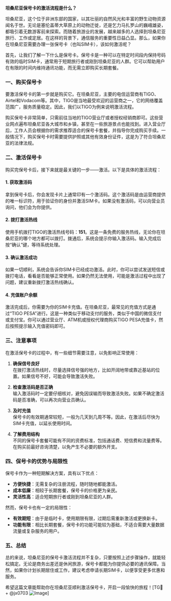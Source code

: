 **坦桑尼亚保号卡的激活流程是什么？**

坦桑尼亚，这个位于非洲东部的国家，以其壮丽的自然风光和丰富的野生动物资源闻名于世。无论是塞伦盖蒂大草原上的动物迁徙，还是乞力马扎罗山的巍峨雄姿，都吸引着无数游客前来探索。而随着旅游业的发展，越来越多的人选择到坦桑尼亚旅行、工作或定居。在这样的背景下，通信服务的重要性日益凸显。那么，如果你在坦桑尼亚需要办理一张保号卡（也叫SIM卡），该如何激活呢？

首先，让我们了解一下什么是保号卡。保号卡是一种可以在特定时间段内保持号码有效的临时SIM卡，通常用于短期旅行者或刚到坦桑尼亚的人群。它可以帮助用户在有限的时间内维持通讯功能，而无需立即购买长期套餐。

### **一、购买保号卡**

要激活保号卡的第一步就是购买它。在坦桑尼亚，主要的电信运营商有TIGO、Airtel和Vodacom等。其中，TIGO是当地最受欢迎的运营商之一，它的网络覆盖范围广，服务质量稳定。因此，我们以TIGO为例来说明激活流程。

购买保号卡非常简单，只需前往当地的TIGO营业厅或者授权经销商即可。这些营业网点遍布坦桑尼亚各大城市和乡镇，甚至在一些旅游景点也能找到。进入营业厅后，工作人员会根据你的需求推荐适合的保号卡套餐，并指导你完成购买手续。一般情况下，购买保号卡时需要提供护照或其他有效身份证件，这是为了符合坦桑尼亚的法律法规。

### **二、激活保号卡**

购买完保号卡后，接下来就是最关键的一步——激活。以下是具体的激活流程：

#### **1. 获取激活码**
拿到保号卡后，你会发现卡片上通常印有一个激活码。这个激活码是由运营商提供的唯一标识符，用于验证你的身份并激活SIM卡。如果没有激活码，可以向营业员询问，他们会为你提供。

#### **2. 拨打激活热线**
使用手机拨打TIGO的激活热线号码：**151**。这是一条免费的服务热线，无论你在坦桑尼亚的哪个地方都可以拨打。拨通后，系统会提示你输入激活码。输入完成后按“确认”键，等待系统处理。

#### **3. 确认激活成功**
如果一切顺利，系统会告诉你SIM卡已经成功激活。此时，你可以尝试发送短信或拨打电话，看看是否能够正常使用。如果仍然无法使用，可能是激活过程中出现了问题，建议重新拨打激活热线确认。

#### **4. 充值账户余额**
激活完成后，你需要为你的SIM卡充值。在坦桑尼亚，最常见的充值方式是通过“TIGO PESA”进行。这是一种类似于移动支付的服务，类似于中国的微信支付或支付宝。你可以通过营业厅、ATM机或授权代理商购买TIGO PESA充值卡，然后按照提示输入充值密码即可。

### **三、注意事项**

在激活保号卡的过程中，有一些细节需要注意，以免影响正常使用：

1. **确保信号良好**  
   在拨打激活热线时，尽量选择信号强的地方，比如开阔地带或靠近基站的位置。如果信号不好，可能会导致激活失败。

2. **检查激活码是否正确**  
   输入激活码时一定要仔细核对，避免因误输而导致激活失败。如果不确定激活码是否准确，可以再次向营业员确认。

3. **及时充值**  
   保号卡的有效期通常较短，一般为几天到几周不等。因此，在激活后尽快为SIM卡充值，以延长使用时间。

4. **了解费用结构**  
   不同的保号卡套餐可能有不同的资费标准，包括通话费、短信费和流量费等。在购买前最好咨询清楚，以免产生不必要的额外开支。

### **四、保号卡的优势与局限性**

保号卡作为一种短期解决方案，具有以下优点：

- **方便快捷**：无需复杂的注册流程，随时随地都能激活。
- **成本低廉**：相较于长期套餐，保号卡的价格更为亲民。
- **灵活性高**：适合短期旅行者或刚到坦桑尼亚的人群。

然而，保号卡也有一定的局限性：

- **有效期短**：由于是临时卡，使用期限有限，过期后需重新激活或更换新卡。
- **功能有限**：相比长期套餐，保号卡的功能可能较为基础，不适合需要大量数据流量或复杂服务的用户。

### **五、总结**

总的来说，坦桑尼亚的保号卡激活流程并不复杂，只要按照上述步骤操作，就能轻松搞定。无论是商务出差还是休闲旅游，保号卡都能为你提供必要的通讯保障。当然，如果你计划长期居住或工作，建议考虑申请长期SIM卡，以便享受更多优惠和服务。

希望这篇文章能帮助你在坦桑尼亚顺利激活保号卡，开启一段愉快的旅程！[TG💪+ @jx0703 ![Image](https://github.com/user-attachments/assets/dbca1d08-cadb-493c-b0ec-ad6f7a83f270)]